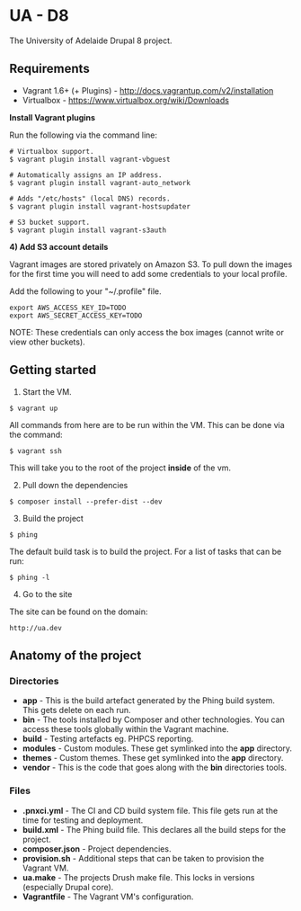 UA - D8
=======

The University of Adelaide Drupal 8 project.

## Requirements

* Vagrant 1.6+ (+ Plugins) - http://docs.vagrantup.com/v2/installation
* Virtualbox - https://www.virtualbox.org/wiki/Downloads

**Install Vagrant plugins**

Run the following via the command line:

```
# Virtualbox support.
$ vagrant plugin install vagrant-vbguest

# Automatically assigns an IP address.
$ vagrant plugin install vagrant-auto_network

# Adds "/etc/hosts" (local DNS) records.
$ vagrant plugin install vagrant-hostsupdater

# S3 bucket support.
$ vagrant plugin install vagrant-s3auth
```

**4) Add S3 account details**

Vagrant images are stored privately on Amazon S3. To pull down the images for the first time
you will need to add some credentials to your local profile.

Add the following to your "~/.profile" file.

```
export AWS_ACCESS_KEY_ID=TODO
export AWS_SECRET_ACCESS_KEY=TODO
```

NOTE: These credentials can only access the box images (cannot write or view other buckets).

## Getting started

1. Start the VM.

```
$ vagrant up
```

All commands from here are to be run within the VM. This can be done via the command:

```
$ vagrant ssh
```

This will take you to the root of the project **inside** of the vm.

2. Pull down the dependencies

```
$ composer install --prefer-dist --dev
```

3. Build the project

```
$ phing
```

The default build task is to build the project. For a list of tasks that can be run:

```
$ phing -l
```

4. Go to the site

The site can be found on the domain:

```
http://ua.dev
```

## Anatomy of the project

### Directories

* **app** - This is the build artefact generated by the Phing build system. This gets delete on each run.
* **bin** - The tools installed by Composer and other technologies. You can access these tools globally within the Vagrant machine.
* **build** - Testing artefacts eg. PHPCS reporting.
* **modules** - Custom modules. These get symlinked into the **app** directory.
* **themes** - Custom themes. These get symlinked into the **app** directory.
* **vendor** - This is the code that goes along with the **bin** directories tools.

### Files

* **.pnxci.yml** - The CI and CD build system file. This file gets run at the time for testing and deployment.
* **build.xml** - The Phing build file. This declares all the build steps for the project.
* **composer.json** - Project dependencies.
* **provision.sh** - Additional steps that can be taken to provision the Vagrant VM.
* **ua.make** - The projects Drush make file. This locks in versions (especially Drupal core).
* **Vagrantfile** - The Vagrant VM's configuration.
